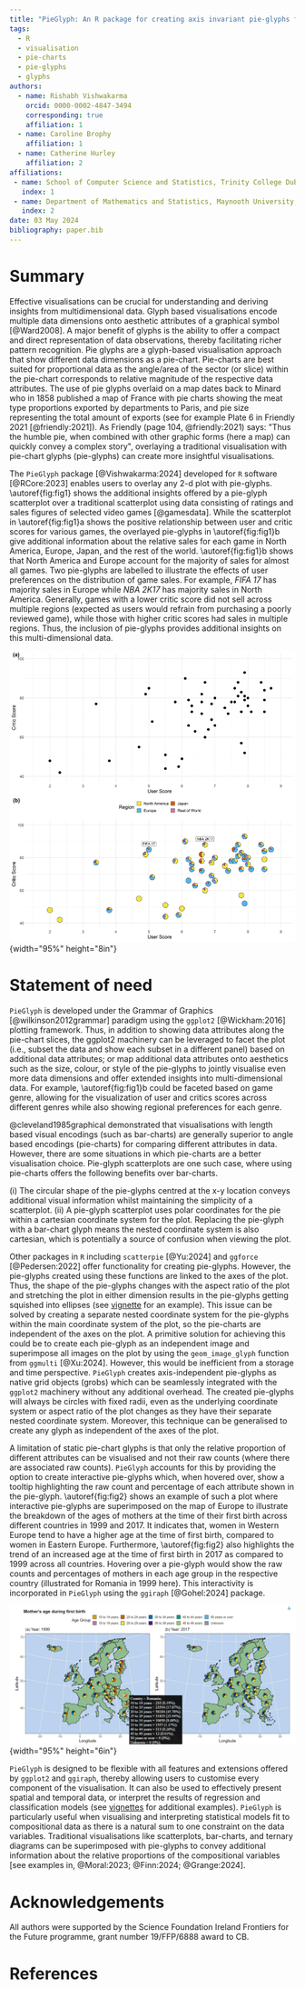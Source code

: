 ```yaml
---
title: "PieGlyph: An R package for creating axis invariant pie-glyphs for 2d plots"
tags:
  - R
  - visualisation
  - pie-charts
  - pie-glyphs
  - glyphs
authors:
  - name: Rishabh Vishwakarma
    orcid: 0000-0002-4847-3494
    corresponding: true 
    affiliation: 1 
  - name: Caroline Brophy
    affiliation: 1
  - name: Catherine Hurley
    affiliation: 2
affiliations:
 - name: School of Computer Science and Statistics, Trinity College Dublin, Ireland
   index: 1
 - name: Department of Mathematics and Statistics, Maynooth University, Maynooth, Ireland
   index: 2
date: 03 May 2024
bibliography: paper.bib
---
```


# Summary

Effective visualisations can be crucial for understanding and deriving insights from multidimensional data. Glyph based visualisations encode multiple data dimensions onto aesthetic attributes of a graphical symbol [@Ward2008]. A major benefit of glyphs is the ability to offer a compact and direct representation of data observations, thereby facilitating richer pattern recognition. Pie glyphs are a glyph-based visualisation approach that show different data dimensions as a pie-chart. Pie-charts are best suited for proportional data as the angle/area of the sector (or slice) within the pie-chart corresponds to relative magnitude of the respective data attributes. The use of pie glyphs overlaid on a map dates back to Minard who in 1858 published a map of France with pie charts showing the meat type proportions exported by departments to Paris, and pie size representing the total amount of exports (see for example Plate 6 in Friendly 2021 [@friendly:2021]). As Friendly (page 104, @friendly:2021) says: "Thus the humble pie, when combined with other graphic forms (here a map) can quickly convey a complex story", overlaying a traditional visualisation with pie-chart glyphs (pie-glyphs) can create more insightful visualisations. 

The `PieGlyph` package [@Vishwakarma:2024] developed for `R` software [@RCore:2023] enables users to overlay any 2-d plot with pie-glyphs. \autoref{fig:fig1} shows the additional insights offered by a pie-glyph scatterplot over a traditional scatterplot using data consisting of ratings and sales figures of selected video games [@gamesdata]. While the scatterplot in \autoref{fig:fig1}a shows the positive relationship between user and critic scores for various games, the overlayed pie-glyphs in \autoref{fig:fig1}b give additional information about the relative sales for each game in North America, Europe, Japan, and the rest of the world. \autoref{fig:fig1}b shows that North America and Europe account for the majority of sales for almost all games. Two pie-glyphs are labelled to illustrate the effects of user preferences on the distribution of game sales. For example, *FIFA 17* has majority sales in Europe while *NBA 2K17* has majority sales in North America. Generally, games with a lower critic score did not sell across multiple regions (expected as users would refrain from purchasing a poorly reviewed game), while those with higher critic scores had sales in multiple regions. Thus, the inclusion of pie-glyphs provides additional insights on this multi-dimensional data.

![Scatterplot of critic versus user scores for selected games released in 2016. The data for this plot comes from @gamesdata. (a) and (b) both show the same data, however, points in (b) are overlayed with pie-glyphs showing the proportions of game unit sales across the four regions of North America, Europe, Japan, and the rest of the world. Two observations are labelled to highlight the distribution of sales for specific games. \label{fig:fig1}](Figure%201.png){width="95%" height="8in"}

# Statement of need

`PieGlyph` is developed under the Grammar of Graphics [@wilkinson2012grammar] paradigm using the `ggplot2` [@Wickham:2016] plotting framework. Thus, in addition to showing data attributes along the pie-chart slices, the ggplot2 machinery can be leveraged to facet the plot (i.e., subset the data and show each subset in a different panel) based on additional data attributes; or map additional data attributes onto aesthetics such as the size, colour, or style of the pie-glyphs to jointly visualise even more data dimensions and offer extended insights into multi-dimensional data. For example, \autoref{fig:fig1}b could be faceted based on game genre, allowing for the visualization of user and critics scores across different genres while also showing regional preferences for each genre.

@cleveland1985graphical demonstrated that visualisations with length based visual encodings (such as bar-charts) are generally superior to angle based encodings (pie-charts) for comparing different attributes in data. However, there are some situations in which pie-charts are a better visualisation choice. Pie-glyph scatterplots are one such case, where using pie-charts offers the following benefits over bar-charts.

(i) The circular shape of the pie-glyphs centred at the x-y location conveys additional visual information whilst maintaining the simplicity of a scatterplot. 
(ii) A pie-glyph scatterplot uses polar coordinates for the pie within a cartesian coordinate system for the plot. Replacing the pie-glyph with a bar-chart glyph means the nested coordinate system is also cartesian, which is potentially a source of confusion when viewing the plot.

Other packages in `R` including `scatterpie` [@Yu:2024] and `ggforce` [@Pedersen:2022] offer functionality for creating pie-glyphs. However, the pie-glyphs created using these functions are linked to the axes of the plot. Thus, the shape of the pie-glyphs changes with the aspect ratio of the plot and stretching the plot in either dimension results in the pie-glyphs getting squished into ellipses (see [vignette](https://rishvish.github.io/PieGlyph/articles/time-series-example.html#:~:text=Problems%20with%20existing%20techniques) for an example). This issue can be solved by creating a separate nested coordinate system for the pie-glyphs within the main coordinate system of the plot, so the pie-charts are independent of the axes on the plot. A primitive solution for achieving this could be to create each pie-glyph as an independent image and superimpose all images on the plot by using the `geom_image_glyph` function from `ggmulti` [@Xu:2024]. However, this would be inefficient from a storage and time perspective. `PieGlyph` creates axis-independent pie-glyphs as native grid objects (grobs) which can be seamlessly integrated with the `ggplot2` machinery without any additional overhead. The created pie-glyphs will always be circles with fixed radii, even as the underlying coordinate system or aspect ratio of the plot changes as they have their separate nested coordinate system. Moreover, this technique can be generalised to create any glyph as independent of the axes of the plot.

A limitation of static pie-chart glyphs is that only the relative proportion of different attributes can be visualised and not their raw counts (where there are associated raw counts). `PieGlyph` accounts for this by providing the option to create interactive pie-glyphs which, when hovered over, show a tooltip highlighting the raw count and percentage of each attribute shown in the pie-glyph. \autoref{fig:fig2} shows an example of such a plot where interactive pie-glyphs are superimposed on the map of Europe to illustrate the breakdown of the ages of mothers at the time of their first birth across different countries in 1999 and 2017. It indicates that, women in Western Europe tend to have a higher age at the time of first birth, compared to women in Eastern Europe. Furthermore, \autoref{fig:fig2} also highlights the trend of an increased age at the time of first birth in 2017 as compared to 1999 across all countries. Hovering over a pie-glyph would show the raw counts and percentages of mothers in each age group in the respective country (illustrated for Romania in 1999 here). This interactivity is incorporated in `PieGlyph` using the `ggiraph` [@Gohel:2024] package. 

![ A map of Europe overlayed with pie-glyphs showing the proportion of mothers belonging to particular age group during their first birth in the year 1999 (a) and 2017 (b) in the respective countries. A tooltip is shown highlighting the raw counts in each age group in Romania. The data for this plot is from @birthsdata. \label{fig:fig2}](Figure%202.png){width="95%" height="6in"}


`PieGlyph` is designed to be flexible with all features and extensions offered by `ggplot2` and `ggiraph`, thereby allowing users to customise every component of the visualisation. It can also be used to effectively present spatial and temporal data, or interpret the results of regression and classification models (see [vignettes](https://rishvish.github.io/PieGlyph/articles/) for additional examples). `PieGlyph` is particularly useful when visualising and interpreting statistical models fit to compositional data as there is a natural sum to one constraint on the data variables. Traditional visualisations like scatterplots, bar-charts, and ternary diagrams can be superimposed with pie-glyphs to convey additional information about the relative proportions of the compositional variables [see examples in, @Moral:2023; @Finn:2024; @Grange:2024]. 

# Acknowledgements

All authors were supported by the Science Foundation Ireland Frontiers for the Future programme, grant number 19/FFP/6888 award to CB.

# References
